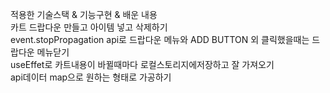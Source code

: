 적용한 기술스택 & 기능구현 & 배운 내용  
카트 드랍다운 만들고 아이템 넣고 삭제하기  
event.stopPropagation api로 드랍다운 메뉴와 ADD BUTTON 외 클릭했을때는 드랍다운 메뉴닫기  
useEffet로 카트내용이 바뀔때마다 로컬스토리지에저장하고 잘 가져오기  
api데이터 map으로 원하는 형태로 가공하기
